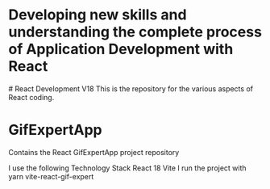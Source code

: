<h1>Developing new skills and understanding the complete process of Application Development with React</h1>
# React Development V18
This is the repository for the various aspects of React coding.

# GifExpertApp
Contains the React GifExpertApp project repository

I use the following Technology Stack
React 18
Vite
I run the project with yarn vite-react-gif-expert
